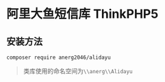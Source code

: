 # 阿里大鱼短信库 ThinkPHP5

## 安装方法
```
composer require anerg2046/alidayu
```

>类库使用的命名空间为`\\anerg\\Alidayu`
